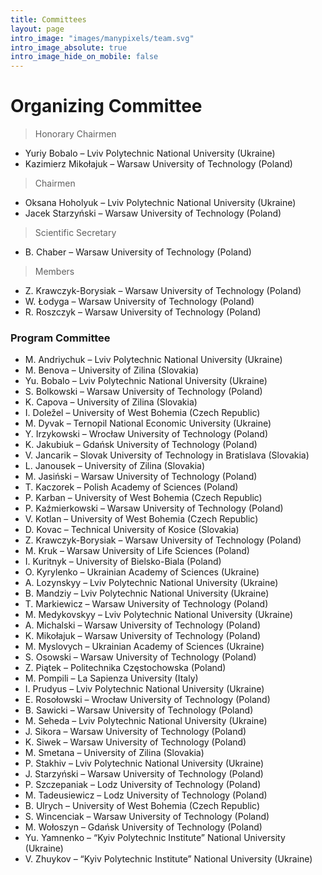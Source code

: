 ```yaml
---
title: Committees
layout: page
intro_image: "images/manypixels/team.svg"
intro_image_absolute: true
intro_image_hide_on_mobile: false
---
```


# Organizing Committee

> Honorary Chairmen

* Yuriy Bobalo – Lviv Polytechnic National University (Ukraine)
* Kazimierz Mikołajuk – Warsaw University of Technology (Poland)

> Chairmen

* Oksana Hoholyuk – Lviv Polytechnic National University (Ukraine)
* Jacek Starzyński – Warsaw University of Technology (Poland)

> Scientific Secretary

* B. Chaber – Warsaw University of Technology (Poland)

> Members

* Z. Krawczyk-Borysiak – Warsaw University of Technology (Poland)
* W. Łodyga – Warsaw University of Technology (Poland)
* R. Roszczyk – Warsaw University of Technology (Poland)

### Program Committee

* M. Andriychuk – Lviv Polytechnic National University (Ukraine)
* M. Benova – University of Zilina (Slovakia)
* Yu. Bobalo – Lviv Polytechnic National University (Ukraine)
* S. Bolkowski – Warsaw University of Technology (Poland)
* K. Capova – University of Zilina (Slovakia)
* I. Doležel – University of West Bohemia (Czech Republic)
* M. Dyvak – Ternopil National Economic University (Ukraine)
* Y. Irzykowski – Wrocław University of Technology (Poland)
* K. Jakubiuk – Gdańsk University of Technology (Poland)
* V. Jancarik – Slovak University of Technology in Bratislava (Slovakia)
* L. Janousek – University of Zilina (Slovakia)
* M. Jasiński – Warsaw University of Technology (Poland)
* T. Kaczorek – Polish Academy of Sciences (Poland)
* P. Karban – University of West Bohemia (Czech Republic)
* P. Kaźmierkowski – Warsaw University of Technology (Poland)
* V. Kotlan – University of West Bohemia (Czech Republic)
* D. Kovac – Technical University of Kosice (Slovakia)
* Z. Krawczyk-Borysiak – Warsaw University of Technology (Poland)
* M. Kruk – Warsaw University of Life Sciences (Poland)
* I. Kuritnyk – University of Bielsko-Biala (Poland)
* O. Kyrylenko – Ukrainian Academy of Sciences (Ukraine)
* A. Lozynskyy – Lviv Polytechnic National University (Ukraine)
* B. Mandziy – Lviv Polytechnic National University (Ukraine)
* T. Markiewicz – Warsaw University of Technology (Poland)
* M. Medykovskyy – Lviv Polytechnic National University (Ukraine)
* A. Michalski – Warsaw University of Technology (Poland)
* K. Mikołajuk – Warsaw University of Technology (Poland)
* M. Myslovych – Ukrainian Academy of Sciences (Ukraine)
* S. Osowski – Warsaw University of Technology (Poland)
* Z. Piątek – Politechnika Częstochowska (Poland)
* M. Pompili – La Sapienza University (Italy)
* I. Prudyus – Lviv Polytechnic National University (Ukraine)
* E. Rosołowski – Wrocław University of Technology (Poland)
* B. Sawicki – Warsaw University of Technology (Poland)
* M. Seheda – Lviv Polytechnic National University (Ukraine)
* J. Sikora – Warsaw University of Technology (Poland)
* K. Siwek – Warsaw University of Technology (Poland)
* M. Smetana – University of Zilina (Slovakia)
* P. Stakhiv – Lviv Polytechnic National University (Ukraine)
* J. Starzyński – Warsaw University of Technology (Poland)
* P. Szczepaniak – Lodz University of Technology (Poland)
* M. Tadeusiewicz – Lodz University of Technology (Poland)
* B. Ulrych – University of West Bohemia (Czech Republic)
* S. Wincenciak – Warsaw University of Technology (Poland)
* M. Wołoszyn – Gdańsk University of Technology (Poland)
* Yu. Yamnenko – “Kyiv Polytechnic Institute” National University (Ukraine)
* V. Zhuykov – “Kyiv Polytechnic Institute” National University (Ukraine) 
